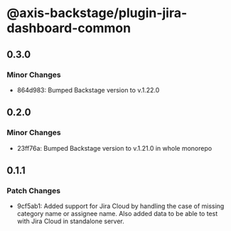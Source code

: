 # @axis-backstage/plugin-jira-dashboard-common

## 0.3.0

### Minor Changes

- 864d983: Bumped Backstage version to v.1.22.0

## 0.2.0

### Minor Changes

- 23ff76a: Bumped Backstage version to v.1.21.0 in whole monorepo

## 0.1.1

### Patch Changes

- 9cf5ab1: Added support for Jira Cloud by handling the case of missing category name or assignee name. Also added data to be able to test with Jira Cloud in standalone server.
